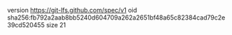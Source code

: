 version https://git-lfs.github.com/spec/v1
oid sha256:fb792a2aab8bb5240d604709a262a2651bf48a65c82384cad79c2e39cd520455
size 21
